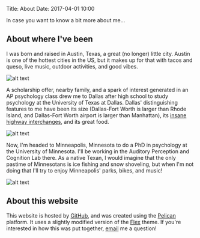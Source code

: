 Title: About 
Date: 2017-04-01 10:00

In case you want to know a bit more about me... 

About where I've been
---------------------

I was born and raised in Austin, Texas, a great (no longer) little city. Austin is one of the hottest cities in the US, but it makes up for that with tacos and queso, live music, outdoor activities, and good vibes.

![alt text](/images/austin1.jpg)

A scholarship offer, nearby family, and a spark of interest generated in an AP psychology class drew me to Dallas after high school to study psychology at the University of Texas at Dallas. Dallas' distinguishing features to me have been its size (Dallas-Fort Worth is larger than Rhode Island, and Dallas-Fort Worth airport is larger than Manhattan), its [insane highway interchanges][1], and its great food.

![alt text](/images/dallas1.jpg)

Now, I'm headed to Minneapolis, Minnesota to do a PhD in psychology at the University of Minnesota. I'll be working in the Auditory Perception and Cognition Lab there. As a native Texan, I would imagine that the only pastime of Minnesotans is ice fishing and snow shoveling, but when I'm not doing that I'll try to enjoy Minneapolis' parks, bikes, and music! 

![alt text](/images/umn1.jpg)

About this website
------------------

This website is hosted by [GitHub][2], and was created using the [Pelican][3] platform. It uses a slightly modified version of the [Flex][4] theme. If you're interested in how this was put together, [email][5] me a question!

[1]: https://en.wikipedia.org/wiki/High_Five_Interchange 
[2]: https://github.com
[3]: https://blog.getpelican.com
[4]: https://github.com/alexandrevicenzi/Flex
[5]: mailto:guest121@umn.edu
